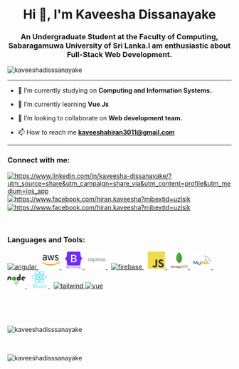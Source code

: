 
<h1 align="center">Hi 👋, I'm Kaveesha Dissanayake</h1>
<h3 align="center">An Undergraduate Student at the Faculty of Computing, Sabaragamuwa University of Sri Lanka.I am enthusiastic about Full-Stack Web Development.</h3>


<p align="left"> <img src="https://komarev.com/ghpvc/?username=kaveeshadisssanayake&label=Profile%20views&color=0e75b6&style=flat" alt="kaveeshadisssanayake" /> </p>


---
- 🔭 I’m currently studying on **Computing and Information Systems.**

- 🌱 I’m currently learning **Vue Js**

- 👯 I’m looking to collaborate on **Web development team.**

- 📫 How to reach me **kaveeshahiran3011@gmail.com**
---
<h3 align="left">Connect with me:</h3>
<p align="left">
<a href="[https://linkedin.com/in/https://www.linkedin.com/in/kaveesha-dissanayake/?utm_source=share&utm_campaign=share_via&utm_content=profile&utm_medium=ios_app](https://www.linkedin.com/in/kaveesha-dissanayake/)" target="blank"><img align="center" src="https://raw.githubusercontent.com/rahuldkjain/github-profile-readme-generator/master/src/images/icons/Social/linked-in-alt.svg" alt="https://www.linkedin.com/in/kaveesha-dissanayake/?utm_source=share&utm_campaign=share_via&utm_content=profile&utm_medium=ios_app" height="30" width="40" /></a>
<a href="https://fb.com/https://www.facebook.com/hiran.kaveesha?mibextid=uzlsik" target="blank"><img align="center" src="https://raw.githubusercontent.com/rahuldkjain/github-profile-readme-generator/master/src/images/icons/Social/facebook.svg" alt="https://www.facebook.com/hiran.kaveesha?mibextid=uzlsik" height="30" width="40" /></a>
 <a href="https://www.instagram.com/kavi_za_?igsh=azdrNGd4bmU2bTcw&utm_source=qr" target="blank"><img align="center" src="https://raw.githubusercontent.com/rahuldkjain/github-profile-readme-generator/master/src/images/icons/Social/instagram.svg" alt="https://www.facebook.com/hiran.kaveesha?mibextid=uzlsik" height="30" width="40" /></a>
</p> 
<br>

<h3 align="left">Languages and Tools:</h3>
<p align="left"> <a href="https://angular.io" target="_blank" rel="noreferrer"> <img src="https://angular.io/assets/images/logos/angular/angular.svg" alt="angular" width="40" height="40"/> </a> &nbsp <a href="https://aws.amazon.com" target="_blank" rel="noreferrer"> <img src="https://raw.githubusercontent.com/devicons/devicon/master/icons/amazonwebservices/amazonwebservices-original-wordmark.svg" alt="aws" width="40" height="40"/> </a> &nbsp <a href="https://getbootstrap.com" target="_blank" rel="noreferrer"> <img src="https://raw.githubusercontent.com/devicons/devicon/master/icons/bootstrap/bootstrap-plain-wordmark.svg" alt="bootstrap" width="40" height="40"/> </a> &nbsp <a href="https://expressjs.com" target="_blank" rel="noreferrer"> <img src="https://raw.githubusercontent.com/devicons/devicon/master/icons/express/express-original-wordmark.svg" alt="express" width="40" height="40"/> </a> &nbsp <a href="https://firebase.google.com/" target="_blank" rel="noreferrer"> <img src="https://www.vectorlogo.zone/logos/firebase/firebase-icon.svg" alt="firebase" width="40" height="40"/> </a> &nbsp <a href="https://developer.mozilla.org/en-US/docs/Web/JavaScript" target="_blank" rel="noreferrer"> <img src="https://raw.githubusercontent.com/devicons/devicon/master/icons/javascript/javascript-original.svg" alt="javascript" width="40" height="40"/> </a> &nbsp <a href="https://www.mongodb.com/" target="_blank" rel="noreferrer"> <img src="https://raw.githubusercontent.com/devicons/devicon/master/icons/mongodb/mongodb-original-wordmark.svg" alt="mongodb" width="40" height="40"/> </a> &nbsp <a href="https://www.mysql.com/" target="_blank" rel="noreferrer"> <img src="https://raw.githubusercontent.com/devicons/devicon/master/icons/mysql/mysql-original-wordmark.svg" alt="mysql" width="40" height="40"/> </a> &nbsp <a href="https://nodejs.org" target="_blank" rel="noreferrer"> <img src="https://raw.githubusercontent.com/devicons/devicon/master/icons/nodejs/nodejs-original-wordmark.svg" alt="nodejs" width="40" height="40"/> </a>&nbsp <a href="https://reactjs.org/" target="_blank" rel="noreferrer"> <img src="https://raw.githubusercontent.com/devicons/devicon/master/icons/react/react-original-wordmark.svg" alt="react" width="40" height="40"/> </a>&nbsp <a href="https://tailwindcss.com/" target="_blank" rel="noreferrer"> <img src="https://www.vectorlogo.zone/logos/tailwindcss/tailwindcss-icon.svg" alt="tailwind" width="40" height="40"/> </a><a href="https://vuejs.org" target="_blank" rel="noreferrer">
  <img src="https://vuejs.org/images/logo.png" alt="vue" width="40" height="40"/>
</a>
 </p>
<br>
<br>
<br>
<p><img align="center" src="https://github-readme-stats.vercel.app/api/top-langs?username=kaveeshadisssanayake&show_icons=true&locale=en&layout=compact" alt="kaveeshadisssanayake" /></p>
<br>

<p><img align="center" src="https://github-readme-streak-stats.herokuapp.com/?user=kaveeshadisssanayake&" alt="kaveeshadisssanayake" /></p>
